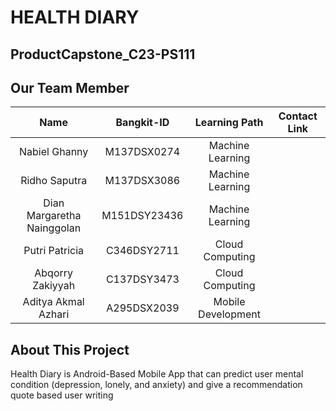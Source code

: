# HEALTH DIARY
## ProductCapstone_C23-PS111
## Our Team Member
|              Name              | Bangkit-ID |   Learning Path    |                                                       Contact Link                                                       |
| :----------------------------: | :--------: | :----------------: | :----------------------------------------------------------------------------------------------------------------------: |
| Nabiel Ghanny                  |M137DSX0274 |  Machine Learning  | |LinkedIn[https://www.linkedin.com/in/nagha02?lipi=urn%3Ali%3Apage%3Ad_flagship3_profile_view_base_contact_details%3BYFnpKyxpS%2Fi6fj9d0qD8tA%3D%3D]
| Ridho Saputra                  |M137DSX3086 |  Machine Learning  | |LinkedIn[https://www.linkedin.com/in/ridho-saputra-a21757267/]
| Dian Margaretha Nainggolan     |M151DSY23436|   Machine Learning | |LinkedIn[https://www.linkedin.com/in/dian-margaretha-nainggolan-292099212?lipi=urn%3Ali%3Apage%3Ad_flagship3_profile_view_base_contact_details%3BeRjNvvqJQNyx8uNvb5qBxA%3D%3D]
| Putri Patricia                 |C346DSY2711 |  Cloud Computing   | |LinkedIn[https://www.linkedin.com/in/ppkslf/]
| Abqorry Zakiyyah               |C137DSY3473 |  Cloud Computing   | |LinkedIn[https://www.linkedin.com/in/abqorryzakiyyah/]
| Aditya Akmal Azhari            |A295DSX2039 | Mobile Development | |LinkedIn[https://www.linkedin.com/in/aditya-akmal-azhari-9260741b6/]
## About This Project
Health Diary is Android-Based Mobile App that can predict user mental condition (depression, lonely, and anxiety) and give a recommendation quote based user writing
